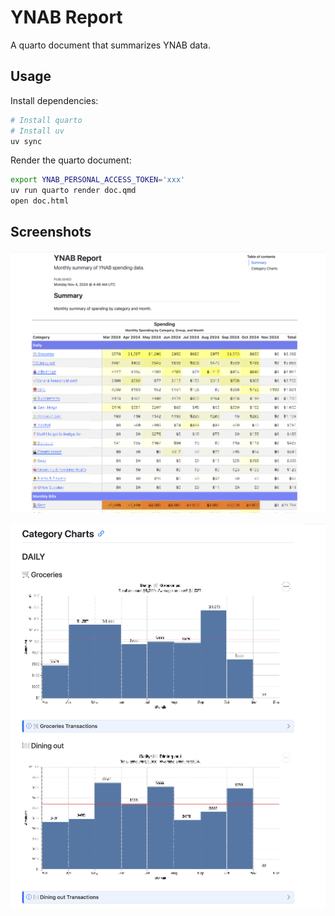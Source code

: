 # YNAB Report

A quarto document that summarizes YNAB data.

## Usage

Install dependencies:

```bash
# Install quarto
# Install uv
uv sync
```

Render the quarto document:

```bash
export YNAB_PERSONAL_ACCESS_TOKEN='xxx'
uv run quarto render doc.qmd
open doc.html
```

## Screenshots

![Screenshot of the summary table](imgs/summary.png)

![Screenshot of the category charts](imgs/category-charts.png)

